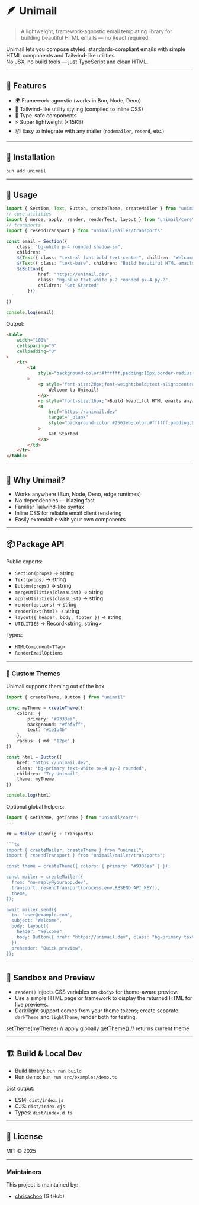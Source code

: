 # 🪶 Unimail

> A lightweight, framework-agnostic email templating library for building beautiful HTML emails — no React required.

Unimail lets you compose styled, standards-compliant emails with simple HTML components and Tailwind-like utilities.  
No JSX, no build tools — just TypeScript and clean HTML.

---

## 🚀 Features

- 🌍 Framework-agnostic (works in Bun, Node, Deno)
- 💅 Tailwind-like utility styling (compiled to inline CSS)
- 🧠 Type-safe components
- ⚡ Super lightweight (<15KB)
- 📦 Easy to integrate with any mailer (`nodemailer`, `resend`, etc.)

---

## 🧰 Installation

```bash
bun add unimail
```

---

## 🧩 Usage

```ts
import { Section, Text, Button, createTheme, createMailer } from "unimail"
// core utilities
import { merge, apply, render, renderText, layout } from "unimail/core"
// transports
import { resendTransport } from "unimail/mailer/transports"

const email = Section({
	class: "bg-white p-4 rounded shadow-sm",
	children: `
    ${Text({ class: "text-xl font-bold text-center", children: "Welcome to Unimail!" })}
    ${Text({ class: "text-base", children: "Build beautiful HTML emails anywhere." })}
    ${Button({
			href: "https://unimail.dev",
			class: "bg-blue text-white p-2 rounded px-4 py-2",
			children: "Get Started"
		})}
  `
})

console.log(email)
```

Output:

```html
<table
	width="100%"
	cellspacing="0"
	cellpadding="0"
>
	<tr>
		<td
			style="background-color:#ffffff;padding:16px;border-radius:6px;box-shadow:0 1px 3px rgba(0,0,0,0.1);"
		>
			<p style="font-size:20px;font-weight:bold;text-align:center;">
				Welcome to Unimail!
			</p>
			<p style="font-size:16px;">Build beautiful HTML emails anywhere.</p>
			<a
				href="https://unimail.dev"
				target="_blank"
				style="background-color:#2563eb;color:#ffffff;padding:8px 16px;border-radius:6px;"
			>
				Get Started
			</a>
		</td>
	</tr>
</table>
```

---

## 🧠 Why Unimail?

- Works anywhere (Bun, Node, Deno, edge runtimes)
- No dependencies — blazing fast
- Familiar Tailwind-like syntax
- Inline CSS for reliable email client rendering
- Easily extendable with your own components

---

## 📦 Package API

Public exports:

- `Section(props)` → string
- `Text(props)` → string
- `Button(props)` → string
- `mergeUtilities(classList)` → string
- `applyUtilities(classList)` → string
- `render(options)` → string
- `renderText(html)` → string
- `layout({ header, body, footer })` → string
- `UTILITIES` → Record<string, string>

Types:

- `HTMLComponent<TTag>`
- `RenderEmailOptions`

---

### 🎨 Custom Themes

Unimail supports theming out of the box.

```ts
import { createTheme, Button } from "unimail"

const myTheme = createTheme({
	colors: {
		primary: "#9333ea",
		background: "#faf5ff",
		text: "#1e1b4b"
	},
	radius: { md: "12px" }
})

const html = Button({
	href: "https://unimail.dev",
	class: "bg-primary text-white px-4 py-2 rounded",
	children: "Try Unimail",
	theme: myTheme
})

console.log(html)
```

Optional global helpers:

````ts
import { setTheme, getTheme } from "unimail/core";
---

## ✉️ Mailer (Config + Transports)

```ts
import { createMailer, createTheme } from "unimail";
import { resendTransport } from "unimail/mailer/transports";

const theme = createTheme({ colors: { primary: "#9333ea" } });

const mailer = createMailer({
  from: "no-reply@yourapp.dev",
  transport: resendTransport(process.env.RESEND_API_KEY!),
  theme,
});

await mailer.send({
  to: "user@example.com",
  subject: "Welcome",
  body: layout({
    header: "Welcome",
    body: Button({ href: "https://unimail.dev", class: "bg-primary text-white px-4 py-2 rounded", children: "Get started", theme })
  }),
  preheader: "Quick preview",
});
````

---

## 🧪 Sandbox and Preview

- `render()` injects CSS variables on `<body>` for theme-aware preview.
- Use a simple HTML page or framework to display the returned HTML for live previews.
- Dark/light support comes from your theme tokens; create separate `darkTheme` and `lightTheme`, render both for testing.

setTheme(myTheme) // apply globally
getTheme() // returns current theme

---

## 🏗️ Build & Local Dev

- Build library: `bun run build`
- Run demo: `bun run src/examples/demo.ts`

Dist output:

- ESM: `dist/index.js`
- CJS: `dist/index.cjs`
- Types: `dist/index.d.ts`

---

## 📜 License

MIT © 2025

---

### Maintainers

This project is maintained by:

- [chrisachoo](https://github.com/chrisachoo) (GitHub)
